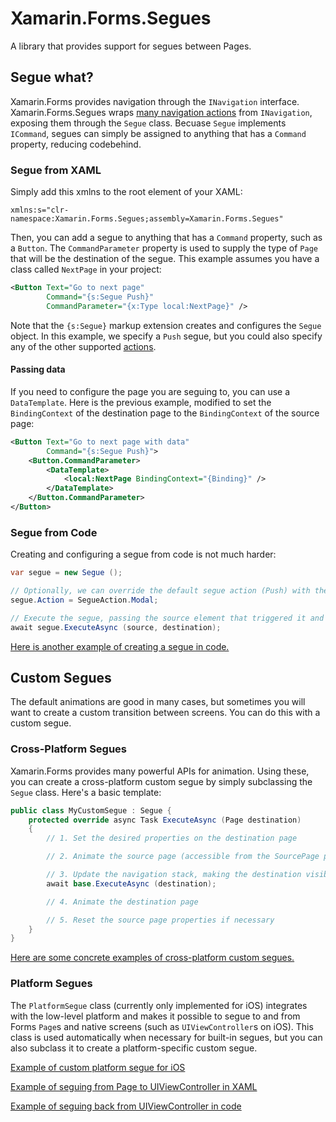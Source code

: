 # Xamarin.Forms.Segues

A library that provides support for segues between Pages.

## Segue what?

Xamarin.Forms provides navigation through the `INavigation` interface. Xamarin.Forms.Segues wraps [many navigation actions](https://github.com/chkn/Xamarin.Forms.Segues/blob/master/Xamarin.Forms.Segues/SegueAction.cs) from `INavigation`, exposing them through the `Segue` class. Becuase `Segue` implements `ICommand`, segues can simply be assigned to anything that has a `Command` property, reducing codebehind.

### Segue from XAML

Simply add this xmlns to the root element of your XAML:

```
xmlns:s="clr-namespace:Xamarin.Forms.Segues;assembly=Xamarin.Forms.Segues"
```

Then, you can add a segue to anything that has a `Command` property, such as a `Button`. The `CommandParameter` property is used to supply the type of `Page` that will be the destination of the segue. This example assumes you have a class called `NextPage` in your project:

```XML
<Button Text="Go to next page"
        Command="{s:Segue Push}"
        CommandParameter="{x:Type local:NextPage}" />
```

Note that the `{s:Segue}` markup extension creates and configures the `Segue` object. In this example, we specify a `Push` segue, but you could also specify any of the other supported [actions](https://github.com/chkn/Xamarin.Forms.Segues/blob/master/Xamarin.Forms.Segues/SegueAction.cs).

#### Passing data

If you need to configure the page you are seguing to, you can use a `DataTemplate`. Here is the previous example, modified to set the `BindingContext` of the destination page to the `BindingContext` of the source page:

```XML
<Button Text="Go to next page with data"
        Command="{s:Segue Push}">
    <Button.CommandParameter>
        <DataTemplate>
            <local:NextPage BindingContext="{Binding}" />
        </DataTemplate>
    </Button.CommandParameter>
</Button>
```

### Segue from Code

Creating and configuring a segue from code is not much harder:

```csharp
var segue = new Segue ();

// Optionally, we can override the default segue action (Push) with the one we want
segue.Action = SegueAction.Modal;

// Execute the segue, passing the source element that triggered it and the destination Page
await segue.ExecuteAsync (source, destination);
```

[Here is another example of creating a segue in code.](https://github.com/chkn/Xamarin.Forms.Segues/blob/master/Sample/Shared/Pages/SeguePage.xaml.cs#L16)

## Custom Segues

The default animations are good in many cases, but sometimes you will want to create a custom transition between screens. You can do this with a custom segue.

### Cross-Platform Segues

Xamarin.Forms provides many powerful APIs for animation. Using these, you can create a cross-platform custom segue by simply subclassing the `Segue` class. Here's a basic template:

```csharp
public class MyCustomSegue : Segue {
    protected override async Task ExecuteAsync (Page destination)
    {
        // 1. Set the desired properties on the destination page

        // 2. Animate the source page (accessible from the SourcePage property)

        // 3. Update the navigation stack, making the destination visible
        await base.ExecuteAsync (destination);

        // 4. Animate the destination page

        // 5. Reset the source page properties if necessary
    }
}
```

[Here are some concrete examples of cross-platform custom segues.](https://github.com/chkn/Xamarin.Forms.Segues/tree/master/Sample/Shared/Custom%20Segues)

### Platform Segues

The `PlatformSegue` class (currently only implemented for iOS) integrates with the low-level platform and makes it possible to segue to and from Forms `Page`s and native screens (such as `UIViewController`s on iOS). This class is used automatically when necessary for built-in segues, but you can also subclass it to create a platform-specific custom segue.

[Example of custom platform segue for iOS](https://github.com/chkn/Xamarin.Forms.Segues/blob/master/Sample/iOS/GateSegue.cs)

[Example of seguing from Page to UIViewController in XAML](https://github.com/chkn/Xamarin.Forms.Segues/blob/master/Sample/Shared/Pages/SeguePage.xaml#L14-L35)

[Example of seguing back from UIViewController in code](https://github.com/chkn/Xamarin.Forms.Segues/blob/master/Sample/iOS/NativeSegueDest.cs#L15)
